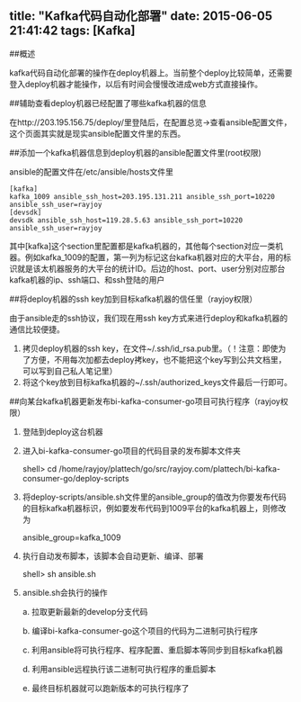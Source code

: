 title: "Kafka代码自动化部署"
date: 2015-06-05 21:41:42
tags: [Kafka]
---

##概述

kafka代码自动化部署的操作在deploy机器上。当前整个deploy比较简单，还需要登入deploy机器才能操作，以后有时间会慢慢改进成web方式直接操作。

##辅助查看deploy机器已经配置了哪些kafka机器的信息

在http://203.195.156.75/deploy/里登陆后，在配置总览→查看ansible配置文件，这个页面其实就是现实ansible配置文件里的东西。
<!-- more -->
##添加一个kafka机器信息到deploy机器的ansible配置文件里(root权限)

ansible的配置文件在/etc/ansible/hosts文件里

	[kafka]
	kafka_1009 ansible_ssh_host=203.195.131.211 ansible_ssh_port=10220 ansible_ssh_user=rayjoy
	[devsdk]
	devsdk ansible_ssh_host=119.28.5.63 ansible_ssh_port=10220 ansible_ssh_user=rayjoy

其中[kafka]这个section里配置都是kafka机器的，其他每个section对应一类机器。例如kafka_1009的配置，第一列为标记这台kafka机器对应的大平台，用的标识就是该太机器服务的大平台的统计ID。后边的host、port、user分别对应那台kafka机器的ip、ssh端口、和ssh登陆的用户

##将deploy机器的ssh key加到目标kafka机器的信任里（rayjoy权限）

由于ansible走的ssh协议，我们现在用ssh key方式来进行deploy和kafka机器的通信比较便捷。

1. 拷贝deploy机器的ssh key，在文件~/.ssh/id_rsa.pub里。（！注意：即使为了方便，不用每次加都去deploy拷key，也不能把这个key写到公共文档里，可以写到自己私人笔记里）
2. 将这个key放到目标kafka机器的~/.ssh/authorized_keys文件最后一行即可。

##向某台kafka机器更新发布bi-kafka-consumer-go项目可执行程序（rayjoy权限）

1. 登陆到deploy这台机器
2. 进入bi-kafka-consumer-go项目的代码目录的发布脚本文件夹

	shell> cd /home/rayjoy/plattech/go/src/rayjoy.com/plattech/bi-kafka-consumer-go/deploy-scripts

3. 将deploy-scripts/ansible.sh文件里的ansible_group的值改为你要发布代码的目标kafka机器标识，例如要发布代码到1009平台的kafka机器上，则修改为

	ansible_group=kafka_1009

4. 执行自动发布脚本，该脚本会自动更新、编译、部署

	shell> sh ansible.sh

5. ansible.sh会执行的操作

    a. 拉取更新最新的develop分支代码

    b. 编译bi-kafka-consumer-go这个项目的代码为二进制可执行程序

    c. 利用ansible将可执行程序、程序配置、重启脚本等同步到目标kafka机器

    d. 利用ansible远程执行该二进制可执行程序的重启脚本

    e. 最终目标机器就可以跑新版本的可执行程序了


